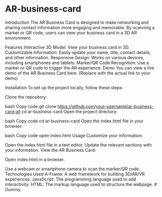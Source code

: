 # AR-business-card
Introduction
The AR Business Card is designed to make networking and sharing contact information more engaging and memorable. By scanning a marker or QR code, users can view your business card in a 3D AR environment.

Features
Interactive 3D Model: View your business card in 3D.
Customizable Information: Easily update your name, title, contact details, and other information.
Responsive Design: Works on various devices, including smartphones and tablets.
Marker/QR Code Recognition: Use a marker or QR code to trigger the AR experience.
Demo
You can view a live demo of the AR Business Card here. (Replace with the actual link to your demo)

Installation
To set up the project locally, follow these steps:

Clone the repository:

bash
Copy code
git clone https://github.com/your-username/ar-business-card.git
cd ar-business-card
Open the project directory:

bash
Copy code
cd ar-business-card
Open the index.html file in your browser:

bash
Copy code
open index.html
Usage
Customize your information:

Open the index.html file in a text editor.
Update the relevant sections with your information.
View the AR Business Card:

Open index.html in a browser.

Use a webcam or smartphone camera to scan the marker/QR code.
Technologies Used
A-Frame: A web framework for building 3D/AR/VR experiences.
JavaScript: The programming language used to add interactivity.
HTML: The markup language used to structure the webpage.
#   D u m m y  
 
